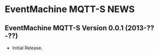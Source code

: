 EventMachine MQTT-S NEWS
======================


EventMachine MQTT-S Version 0.0.1 (2013-??-??)
----------------------------------------------

* Initial Release.
